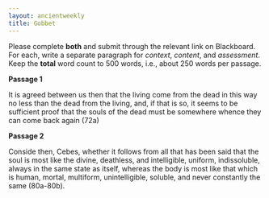 ```yaml
---
layout: ancientweekly
title: Gobbet 
---
```

Please complete **both** and submit through the relevant link on Blackboard. For each, write a separate paragraph for *context*, *content*, and *assessment*. Keep the **total** word count to 500 words, i.e., about 250 words per passage. 

**Passage 1**

It is agreed between us then that the living come from the dead in this way no less than the dead from the living, and, if that is so, it seems to be sufficient proof that the souls of the dead must be somewhere whence they can come back again (72a)

**Passage 2**

Conside then, Cebes, whether it follows from all that has been said that the soul is most like the divine, deathless, and intelligible, uniform, indissoluble, always in the same state as itself, whereas the body is most like that which is human, mortal, multiform, unintelligible, soluble, and never constantly the same (80a-80b). 